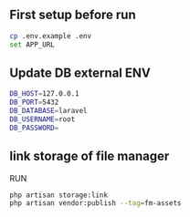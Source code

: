 

## First setup before run

```bash
cp .env.example .env
set APP_URL 
```
## Update DB external ENV
```bash
DB_HOST=127.0.0.1
DB_PORT=5432
DB_DATABASE=laravel
DB_USERNAME=root
DB_PASSWORD=

```

## link storage of file manager
RUN
```bash
php artisan storage:link
php artisan vendor:publish --tag=fm-assets
```
